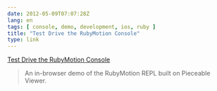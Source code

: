 ```yaml
---
date: 2012-05-09T07:07:28Z
lang: en
tags: [ console, demo, development, ios, ruby ]
title: "Test Drive the RubyMotion Console"
type: link
---
```


[Test Drive the RubyMotion
Console](https://www.pieceable.com/rubymotion-console)

> An in-browser demo of the RubyMotion REPL built on Pieceable Viewer.

